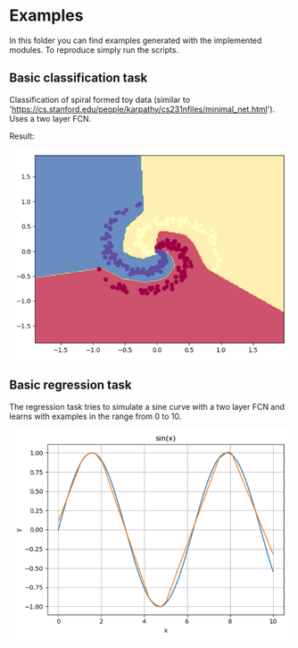 # Examples
In this folder you can find examples generated with the implemented modules.
To reproduce simply run the scripts.

## Basic classification task
Classification of spiral formed toy data (similar to 'https://cs.stanford.edu/people/karpathy/cs231nfiles/minimal_net.html').
Uses a two layer FCN.

Result:

![Classification results of a spiral toy dataset](results/basic_classification_result.png)

## Basic regression task
The regression task tries to simulate a sine curve with a two layer FCN and learns with examples in the range from 0 to 10.

![Regression results to predict a sin](results/basic_regression_result.png)